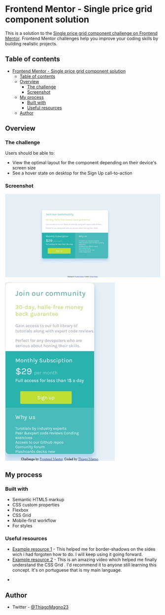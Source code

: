 
# Frontend Mentor - Single price grid component solution

This is a solution to the [Single price grid component challenge on Frontend Mentor](https://www.frontendmentor.io/challenges/single-price-grid-component-5ce41129d0ff452fec5abbbc). Frontend Mentor challenges help you improve your coding skills by building realistic projects. 

## Table of contents

- [Frontend Mentor - Single price grid component solution](#frontend-mentor---single-price-grid-component-solution)
  - [Table of contents](#table-of-contents)
  - [Overview](#overview)
    - [The challenge](#the-challenge)
    - [Screenshot](#screenshot)
  - [My process](#my-process)
    - [Built with](#built-with)
    - [Useful resources](#useful-resources)
  - [Author](#author)



## Overview

### The challenge

Users should be able to:

- View the optimal layout for the component depending on their device's screen size
- See a hover state on desktop for the Sign Up call-to-action

### Screenshot

![](./screenshots/desktop.jpeg)

![](./screenshots/mobile.jpeg)

## My process

### Built with

- Semantic HTML5 markup
- CSS custom properties
- Flexbox
- CSS Grid
- Mobile-first workflow
- For styles

### Useful resources

- [Example resource 1](https://www.w3schools.com/css/) - This helped me for border-shadows on the sides wich i had forgoten how to do. I will keep using it going forward.
- [Example resource 2](https://www.youtube.com/watch?v=HN1UjzRSdBk) - This is an amazing video which helped me finally understand the CSS Grid . I'd recommend it to anyone still learning this concept. It's on portuguese that is my main language.

*

## Author

- Twitter - [@ThiagoMagno23](https://www.twitter.com/)



